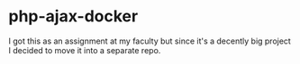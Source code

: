 # php-ajax-docker
I got this as an assignment at my faculty but since it's a decently big project I decided to move it into a separate repo.

